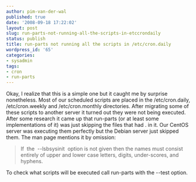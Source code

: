 ```yaml
---
author: pim-van-der-wal
published: true
date: '2008-09-18 17:22:02'
layout: post
slug: run-parts-not-running-all-the-scripts-in-etccrondaily
status: publish
title: run-parts not running all the scripts in /etc/cron.daily
wordpress_id: '65'
categories:
- sysadmin
tags:
- cron
- run-parts
---
```


Okay, I realize that this is a simple one but it caught me by surprise nonetheless. Most of our scheduled scripts are placed in the /etc/cron.daily, /etc/cron.weekly and /etc/cron.monthly directories. After migrating some of these scripts to another server it turned out they were not being executed. After some research it came up that run-parts (or at least some implementations of it) was just skipping the files that had . in it. Our CentOS server was executing them perfectly but the Debian server just skipped them. The man page mentions it by omission:


> If  the  --lsbsysinit  option is not given then the names must consist entirely of upper and lower case letters, digits, under-scores, and hyphens.


To check what scripts will be executed call run-parts with the --test option.
